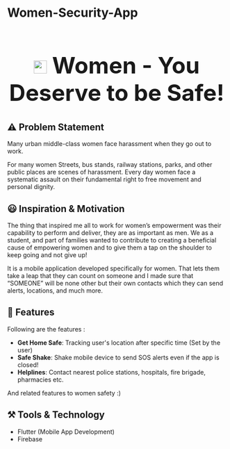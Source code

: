 # Women-Security-App

<h1 align="center" style="font-size: 52px;" ><img height=30 src="https://user-images.githubusercontent.com/43790152/136710076-c634d2bf-fdfa-439c-9696-c87a7d6b0f2d.jpg"> Women - You Deserve to be Safe!</h1>


## ⚠️ Problem Statement
Many urban middle-class women face harassment when they go out to work.

For many women Streets, bus stands, railway stations, parks, and other public places are scenes of harassment. Every day women face a systematic assault on their fundamental right to free movement and personal dignity.

## 😃 Inspiration & Motivation
The thing that inspired me all to work for women’s empowerment was their capability to perform and deliver, they are as important as men. We as a student, and part of families wanted to contribute to creating a beneficial cause of empowering women and to give them a tap on the shoulder to keep going and not give up!

It is a mobile application developed specifically for women. That lets them take a leap that they can count on someone and I made sure that “SOMEONE” will be none other but their own contacts which they can send alerts, locations, and much more.
## 📱 Features
Following are the features :
- **Get Home Safe**: Tracking user's location after specific time (Set by the user)
- **Safe Shake**: Shake mobile device to send SOS alerts even if the app is closed!
- **Helplines**: Contact nearest police stations, hospitals, fire brigade, pharmacies etc.

And related features to women safety :)
## ⚒️ Tools & Technology

- Flutter (Mobile App Development)
- Firebase

